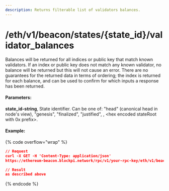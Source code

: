 ```yaml
---
description: Returns filterable list of validators balances.
---
```


# /eth/v1/beacon/states/{state\_id}/validator\_balances

Balances will be returned for all indices or public key that match known validators. If an index or public key does not match any known validator, no balance will be returned but this will not cause an error. There are no guarantees for the returned data in terms of ordering; the index is returned for each balance, and can be used to confirm for which inputs a response has been returned.

#### P**arameters:**

**state\_id-string**, State identifier. Can be one of: "head" (canonical head in node's view), "genesis", "finalized", "justified", , \<hex encoded stateRoot with 0x prefix>.

#### Example:

{% code overflow="wrap" %}
```json
// Request
curl -X GET -H 'Content-Type: application/json' 
https://ethereum-beacon.blockpi.network/rpc/v1/your-rpc-key/eth/v1/beacon/states/head/validator_balances

// Result
as described above
```
{% endcode %}
